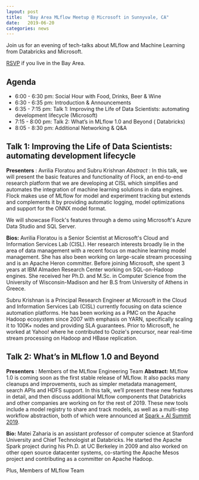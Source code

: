 ```yaml
---
layout: post
title:  "Bay Area MLflow Meetup @ Microsoft in Sunnyvale, CA"
date:   2019-06-20
categories: news
---
```


Join us for an evening of tech-talks about MLflow and Machine Learning from Databricks and Microsoft.

[RSVP](https://www.meetup.com/Bay-Area-MLflow/events/261840002/) if you live in the Bay Area.

## Agenda

* 6:00 - 6:30 pm: Social Hour with Food, Drinks, Beer & Wine
* 6:30 - 6:35 pm: Introduction & Announcements
* 6:35 - 7:15 pm: Talk 1: Improving the Life of Data Scientists: automating development lifecycle (Microsoft)
* 7:15 - 8:00 pm: Talk 2: What’s in MLflow 1.0 and Beyond ( Databricks)
* 8:05 - 8:30 pm: Additional Networking & Q&A



## Talk 1: Improving the Life of Data Scientists: automating development lifecycle

**Presenters** : Avrilia Floratou and Subru Krishnan
*Abstract* : In this talk, we will present the basic features and functionality of Flock, an end-to-end research platform that we are developing at CISL which simplifies and automates the integration of machine learning solutions in data engines. Flock makes use of MLflow for model and experiment tracking but extends and complements it by providing automatic logging, model optimizations and support for the ONNX model format.

We will showcase Flock's features through a demo using Microsoft's Azure Data Studio and SQL Server.

**Bios:**
Avrilia Floratou is a Senior Scientist at Microsoft's Cloud and Information Services Lab (CISL).
Her research interests broadly lie in the area of data management with a recent focus on machine learning model
management. She has also been working on large-scale stream processing and is an Apache Heron committer.
Before joining Microsoft, she spent 3 years at IBM Almaden Research Center working on SQL-on-Hadoop engines.
She received her Ph.D. and M.Sc. in Computer Science from the University of Wisconsin-Madison and her B.S from University of Athens in Greece.

Subru Krishnan is a Principal Research Engineer at Microsoft in the Cloud and Information Services Lab (CISL) currently focusing on data science automation platforms.
He has been working as a PMC on the Apache Hadoop ecosystem since 2007 with emphasis on YARN, specifically scaling it to 100K+ nodes and providing SLA guarantees.
Prior to Microsoft, he worked at Yahoo! where he contributed to Oozie's precursor, near real-time stream processing on Hadoop and HBase replication.


## Talk 2: What’s in MLflow 1.0 and Beyond

**Presenters** : Members of the MLflow Engineering Team
**Abstract:** MLflow 1.0 is coming soon as the first stable release of MLflow. 
It also packs many cleanups and improvements, such as simpler metadata management, search APIs and HDFS support. 
In this talk, we’ll present these new features in detail, and then discuss additional MLflow components that Databricks and other companies are working on for the rest of 2019. 
These new tools include a model registry to share and track models, as well as a multi-step workflow abstraction, both of which were announced at [Spark + AI Summit 2019](https://youtu.be/QJW_kkRWAUs).

**Bio:**
Matei Zaharia is an assistant professor of computer science at Stanford University and Chief Technologist at Databricks.
He started the Apache Spark project during his Ph.D. at UC Berkeley in 2009 and also worked on other open source datacenter systems, co-starting the Apache Mesos project and contributing as a committer on Apache Hadoop.

Plus, Members of MLflow Team